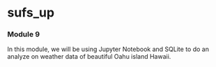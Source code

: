 # sufs_up
### Module 9
In this module, we will be using Jupyter Notebook and SQLite to do an analyze on weather data of beautiful Oahu island Hawaii. 
